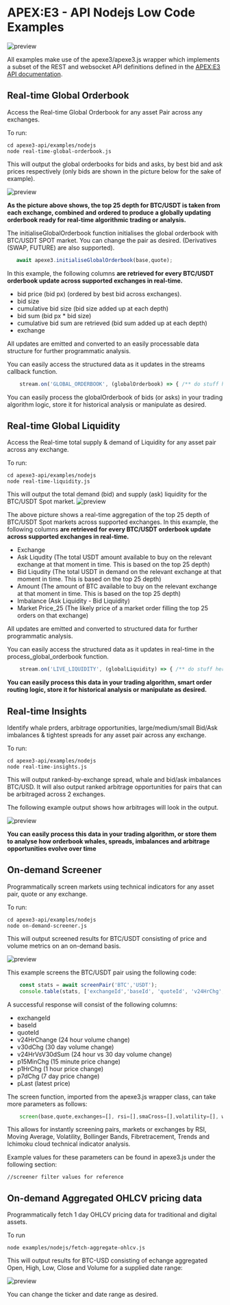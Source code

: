 # APEX:E3 - API Nodejs Low Code Examples

![preview](https://github.com/apexe3/apexe3-api/blob/main/examples/nodejs/apexe3/assets/nodejsondemandscreener.png?raw=true)

All examples make use of the apexe3/apexe3.js wrapper which implements a subset of the REST and websocket API definitions defined in the [APEX:E3 API documentation](https://api.ae3platform.com/docs). 

## Real-time Global Orderbook

Access the Real-time Global Orderbook for any asset Pair across any exchanges.

To run: 

```shell
cd apexe3-api/examples/nodejs
node real-time-global-orderbook.js
```
This will output the global orderbooks for bids and asks, by best bid and ask prices respectively (only bids are shown in the picture below for the sake of example).

![preview](https://github.com/apexe3/apexe3-api/blob/main/examples/nodejs/apexe3/assets/nodejsglobalorderbook.png?raw=true)

**As the picture above shows, the top 25 depth for BTC/USDT is taken from each exchange, combined and ordered to produce a globally updating orderbook ready for real-time algorithmic trading or analysis.** 

The initialiseGlobalOrderbook function initialises the global orderbook with BTC/USDT SPOT market. You can change the pair as desired. (Derivatives (SWAP, FUTURE) are also supported).
```javascript
   await apexe3.initialiseGlobalOrderbook(base,quote);
```

In this example, the following columns **are retrieved for every BTC/USDT orderbook update across supported exchanges in real-time.**

- bid price (bid px) (ordered by best bid across exchanges).
- bid size 
- cumulative bid size (bid size added up at each depth)
- bid sum (bid px * bid size)
- cumulative bid sum are retrieved (bid sum added up at each depth)
- exchange

All updates are emitted and converted to an easily processable data structure for further programmatic analysis.

You can easily access the structured data as it updates in the streams callback function.

```javascript
    stream.on('GLOBAL_ORDERBOOK', (globalOrderbook) => { /** do stuff here **/ });
```
You can easily process the globalOrderbook of bids (or asks) in your trading algorithm logic, store it for historical analysis or manipulate as desired.

## Real-time Global Liquidity

Access the Real-time total supply & demand of Liquidity for any asset pair across any exchange.

To run: 

```shell
cd apexe3-api/examples/nodejs
node real-time-liquidity.js
```

This will output the total demand (bid) and supply (ask) liquidity for the BTC/USDT Spot market. 
![preview](https://github.com/apexe3/apexe3-api/blob/main/examples/nodejs/apexe3/assets/nodejsgloballiquidity.png?raw=true)

The above picture shows a real-time aggregation of the top 25 depth of BTC/USDT Spot markets across supported exchanges. 
In this example, the following columns **are retrieved for every BTC/USDT orderbook update across supported exchanges in real-time.**

- Exchange
- Ask Liqudity (The total USDT amount available to buy on the relevant exchange at that moment in time. This is based on the top 25 depth)
- Bid Liqudity (The total USDT in demand on the relevant exchange at that moment in time. This is based on the top 25 depth)
- Amount (The amount of BTC available to buy on the relevant exchange at that moment in time. This is based on the top 25 depth)
- Imbalance (Ask Liquidity - Bid Liquidity)
- Market Price_25 (The likely price of a market order filling the top 25 orders on that exchange)


All updates are emitted and converted to structured data for further programmatic analysis.

You can easily access the structured data as it updates in real-time in the process_global_orderbook function.
```javascript
    stream.on('LIVE_LIQUIDITY', (globalLiquidity) => { /** do stuff here **/  });
```
**You can easily process this data in your trading algorithm, smart order routing logic, store it for historical analysis or manipulate as desired.**

## Real-time Insights
 
Identify whale prders, arbitrage opportunities, large/medium/small Bid/Ask imbalances & tightest spreads for any asset pair across any exchange.

To run:

```shell
cd apexe3-api/examples/nodejs
node real-time-insights.js
```
This will output ranked-by-exchange spread, whale and bid/ask imbalances BTC/USD. It will also output ranked arbitrage opportunities for pairs that can be arbitraged across 2 exchanges.

The following example output shows how arbitrages will look in the output.

![preview](https://github.com/apexe3/apexe3-api/blob/main/examples/nodejs/apexe3/assets/nodejsarbs.png?raw=true)


**You can easily process this data in your trading algorithm, or store them to analyse how orderbook whales, spreads, imbalances and arbitrage opportunities evolve over time**

## On-demand Screener

Programmatically screen markets using technical indicators for any asset pair, quote or any exchange.

To run:

```shell
cd apexe3-api/examples/nodejs
node on-demand-screener.js
```
This will output screened results for BTC/USDT consisting of price and volume metrics on an on-demand basis.

![preview](https://github.com/apexe3/apexe3-api/blob/main/examples/nodejs/apexe3/assets/nodejsondemandscreener.png?raw=true)

This example screens the BTC/USDT pair using the following code:

```javascript
    const stats = await screenPair('BTC','USDT');
    console.table(stats, ['exchangeId','baseId', 'quoteId', 'v24HrChg','v30dChg','v24HrVsV30dSum','p15MinChg','p1HrChg','p7dChg','pLast']);
```

A successful response will consist of the following columns:

- exchangeId
- baseId 
- quoteId
- v24HrChange (24 hour volume change)
- v30dChg (30 day volume change)
- v24HrVsV30dSum (24 hour vs 30 day volume change)
- p15MinChg (15 minute price change)
- p1HrChg (1 hour price change)
- p7dChg (7 day price change)
- pLast (latest price)

The screen function, imported from the apexe3.js wrapper class, can take more parameters as follows:

```javascript
    screen(base,quote,exchanges=[], rsi=[],smaCross=[],volatility=[], weeklyOpenChg=[], bollingerBand='', fibRetracements=[], trends=[], ichimoku=[]);
```
This allows for instantly screening pairs, markets or exchanges by RSI, Moving Average, Volatility, Bollinger Bands, Fibretracement, Trends and Ichimoku cloud technical indicator analysis.

Example values for these parameters can be found in apexe3.js under the following section:

```javacript
//screener filter values for reference
```

## On-demand Aggregated OHLCV pricing data

Programmatically fetch 1 day OHLCV pricing data for traditional and digital assets.

To run

```shell
node examples/nodejs/fetch-aggregate-ohlcv.js
```

This will output results for BTC-USD consisting of echange aggregated Open, High, Low, Close and Volume for a supplied date range:

![preview](https://github.com/apexe3/apexe3-api/blob/main/examples/nodejs/apexe3/assets/AggOHLCVExample.png?raw=true)

You can change the ticker and date range as desired.
